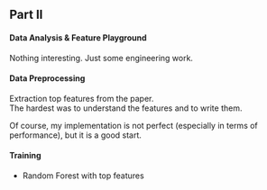 ## Part II

#### Data Analysis & Feature Playground

Nothing interesting. Just some engineering work.

#### Data Preprocessing

Extraction top features from the paper. \
The hardest was to understand the features and to write them.

Of course, my implementation is not perfect (especially in terms of performance), but it is a good start.

#### Training

* Random Forest with top features